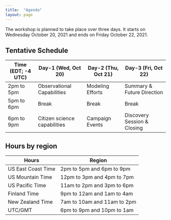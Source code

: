 ```yaml
---
title:  "Agenda"
layout: page
---
```


The workshop is planned to take place over three days. It starts on Wednesday October 20, 2021 and ends on Friday October 22, 2021.

## Tentative Schedule

| Time (EDT; -4 UTC) | Day-1 (Wed, Oct 20) | Day-2 (Thu, Oct 21) | Day-3 (Fri, Oct 22) |
|--------------------|--------------------|--------------------|--------------------|
| 2pm to 5pm         | Observational Capabilities   | Modeling Efforts |Summary & Future Direction  |
| 5pm to 6pm         | Break                        | Break            |Break                       |
| 6pm to 9pm         | Citizen science capabilities | Campaign Events  |Discovery Session & Closing |

## Hours by region

| Hours                 | Region                      |
|-----------------------|-----------------------------|
| US East Coast Time    | 2pm to 5pm and 6pm to 9pm   |
| US Mountain Time      | 12pm to 3pm and 4pm to 7pm  |
| US Pacific Time       | 11am to 2pm and 3pm to 6pm  |
| Finland Time          | 9pm to 12am and 1am to 4am  |
| New Zealand Time      | 7am to 10am and 11am to 2pm |
| UTC/GMT               | 6pm to 9pm and  10pm to 1am |
